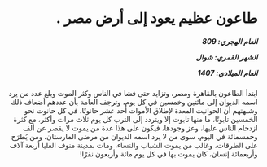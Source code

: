 <h1 dir="rtl">طاعون عظيم يعود إلى أرض مصر .</h1>

<h5 dir="rtl">العام الهجري:  809

الشهر القمري: شوال

العام الميلادي: 1407</h5>

<p dir="rtl">ابتدأ الطاعون بالقاهرة ومصر، وتزايد حتى فشا في الناس وكثر الموت وبلغ عدد من يرد اسمه الديوان إلى مائتين وخمسين في كل يوم، وترجف العامة بأن عددهم أضعاف ذلك وشبهتهم أن الحوانيت المعدة لإطلاق الأموات أحد عشر حانوتًا، في كل حانوت نحو الخمسين تابوتًا، ما منها تابوت إلا ويتردد إلى الترب كل يوم ثلاث مرات وأكثر، مع كثرة ازدحام الناس عليها، وعز وجودها، فيكون على هذا عدة من يموت لا يقصر عن ألف وخمسمائة في اليوم، سوى من لا يرد اسمه الديوان من مرضى المارستان، ومن يُطرَح على الطرقات، وغالب من يموت الشباب والنساء، ومات بمدينة منوف العليا أربعة آلاف وأربعمائة إنسان، كان يموت بها في كل يوم مائة وأربعون نفرًا!</p></br>
